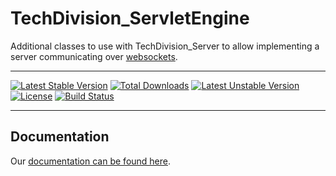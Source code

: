 TechDivision_ServletEngine
=================
Additional classes to use with TechDivision_Server to allow implementing a server communicating over [websockets](<http://en.wikipedia.org/wiki/WebSocket>).
____________________________________________
[![Latest Stable Version](https://poser.pugx.org/techdivision/servletengine/v/stable.png)](https://packagist.org/packages/techdivision/servletengine) [![Total Downloads](https://poser.pugx.org/techdivision/servletengine/downloads.png)](https://packagist.org/packages/techdivision/websocketserver) [![Latest Unstable Version](https://poser.pugx.org/techdivision/servletengine/v/unstable.png)](https://packagist.org/packages/techdivision/servletengine) [![License](https://poser.pugx.org/techdivision/servletengine/license.png)](https://packagist.org/packages/techdivision/servletengine) [![Build Status](https://travis-ci.org/techdivision/TechDivision_ServletEngine.png)](https://travis-ci.org/techdivision/TechDivision_ServletEngine)
____________________________________________


## Documentation
Our [documentation can be found here](<https://github.com/techdivision/TechDivision_AppserverDocumentation/blob/master/docs/components/engines/servletengine.md>).